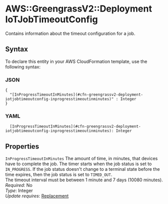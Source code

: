 # AWS::GreengrassV2::Deployment IoTJobTimeoutConfig<a name="aws-properties-greengrassv2-deployment-iotjobtimeoutconfig"></a>

Contains information about the timeout configuration for a job\.

## Syntax<a name="aws-properties-greengrassv2-deployment-iotjobtimeoutconfig-syntax"></a>

To declare this entity in your AWS CloudFormation template, use the following syntax:

### JSON<a name="aws-properties-greengrassv2-deployment-iotjobtimeoutconfig-syntax.json"></a>

```
{
  "[InProgressTimeoutInMinutes](#cfn-greengrassv2-deployment-iotjobtimeoutconfig-inprogresstimeoutinminutes)" : Integer
}
```

### YAML<a name="aws-properties-greengrassv2-deployment-iotjobtimeoutconfig-syntax.yaml"></a>

```
  [InProgressTimeoutInMinutes](#cfn-greengrassv2-deployment-iotjobtimeoutconfig-inprogresstimeoutinminutes): Integer
```

## Properties<a name="aws-properties-greengrassv2-deployment-iotjobtimeoutconfig-properties"></a>

`InProgressTimeoutInMinutes` <a name="cfn-greengrassv2-deployment-iotjobtimeoutconfig-inprogresstimeoutinminutes"></a>
The amount of time, in minutes, that devices have to complete the job\. The timer starts when the job status is set to `IN_PROGRESS`\. If the job status doesn't change to a terminal state before the time expires, then the job status is set to `TIMED_OUT`\.  
The timeout interval must be between 1 minute and 7 days \(10080 minutes\)\.  
_Required_: No  
_Type_: Integer  
_Update requires_: [Replacement](https://docs.aws.amazon.com/AWSCloudFormation/latest/UserGuide/using-cfn-updating-stacks-update-behaviors.html#update-replacement)
